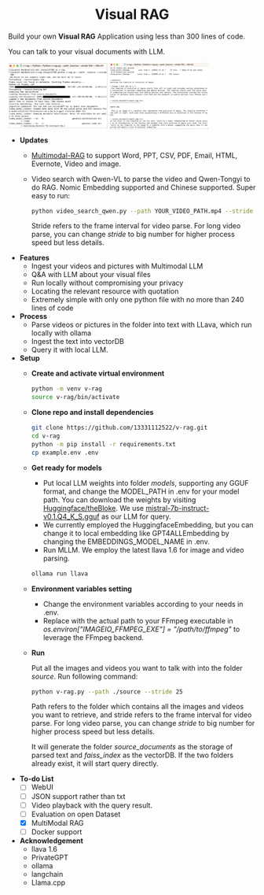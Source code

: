
# <center> **Visual RAG** </center>

Build your own **Visual RAG** Application using less than 300 lines of code.

You can talk to your visual documents with LLM.

<img src='pics/parse.png' width='40%' align='center'>
<img src='pics/query.png' width='40%' align='center'>

* **Updates**
    - [Multimodal-RAG](https://github.com/13331112522/m-rag) to support Word, PPT, CSV, PDF, Email, HTML, Evernote, Video and image. 

    - Video search with Qwen-VL to parse the video and Qwen-Tongyi to do RAG. Nomic Embedding supported and Chinese supported.
        Super easy to run:
        ```bash
        python video_search_qwen.py --path YOUR_VIDEO_PATH.mp4 --stride 25
        ```
        Stride refers to the frame interval for video parse. For long video parse, you can change _stride_ to big number for higher process speed but less details.
* **Features**
    - Ingest your videos and pictures  with Multimodal LLM
    - Q&A with LLM about your visual files
    - Run locally without compromising your privacy
    - Locating the relevant resource with quotation
    - Extremely simple with only one python file with no more than 240 lines of code
* **Process**
    - Parse videos or pictures in the folder into text with LLava, which run locally with ollama
    - Ingest the text into vectorDB
    - Query it with local LLM.
* **Setup**
    - **Create and activate virtual environment**
        
        ```bash
        python -m venv v-rag
        source v-rag/bin/activate
        ```
        
    - **Clone repo and install dependencies**
    
      ```bash
      git clone https://github.com/13331112522/v-rag.git
      cd v-rag
      python -m pip install -r requirements.txt
      cp example.env .env
      ```
    
    - **Get ready for models**
        - Put local LLM weights into folder _models_, supporting any GGUF format, and change the MODEL_PATH in .env for your model path. You can download the weights by visiting [Huggingface/theBloke](https://huggingface.co/TheBloke). We use [mistral-7b-instruct-v0.1.Q4_K_S.gguf](https://huggingface.co/TheBloke/Mistral-7B-Instruct-v0.2-GGUF) as our LLM for query.
        - We currently employed the HuggingfaceEmbedding, but you can change it to local embedding like GPT4ALLEmbedding by changing the EMBEDDINGS_MODEL_NAME in .env.
        - Run MLLM. We employ the latest llava 1.6 for image and video parsing.
        
        ```bash
        ollama run llava
        ```
    - **Environment variables setting**
      
        - Change the environment variables according to your needs in .env.
        - Replace with the actual path to your FFmpeg executable in _os.environ["IMAGEIO_FFMPEG_EXE"] = "/path/to/ffmpeg"_ to leverage the FFmpeg backend.
  
    - **Run**
        
        Put all the images and videos you want to talk with into the folder _source_. Run following command:
        
        ```bash
        python v-rag.py --path ./source --stride 25
        ```
        Path refers to the folder which contains all the images and videos you want to retrieve, and stride refers to the frame interval for video parse. For long video parse, you can change _stride_ to big number for higher process speed but less details.
      
        It will generate the folder _source_documents_ as the storage of parsed text and _faiss_index_ as the vectorDB. If the two folders already exist, it will start query directly.
* **To-do List**
    - [ ] WebUI
    - [ ] JSON support rather than txt
    - [ ] Video playback with the query result.
    - [ ] Evaluation on open Dataset
    - [x] MultiModal RAG
    - [ ] Docker support
* **Acknowledgement**
    - llava 1.6
    - PrivateGPT
    - ollama
    - langchain
    - Llama.cpp
